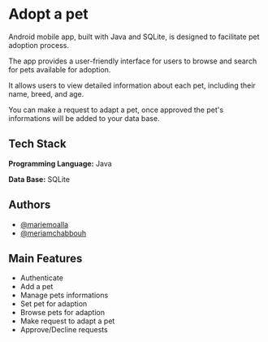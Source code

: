 
# Adopt a pet

Android mobile app, built with Java and SQLite, is designed to facilitate pet adoption process.

The app provides a user-friendly interface for users to browse and search for pets available for adoption.

It allows users to view detailed information about each pet, including their name, breed, and age.

You can make a request to adapt a pet, once approved the pet's informations will be added to your data base.


## Tech Stack

**Programming Language:** Java

**Data Base:** SQLite


## Authors

- [@mariemoalla](https://github.com/MarieMoalla)
- [@meriamchabbouh](https://github.com/Meriem17)


## Main Features

- Authenticate
- Add a pet
- Manage pets informations
- Set pet for adaption
- Browse pets for adaption
- Make request to adapt a pet
- Approve/Decline requests


